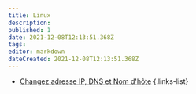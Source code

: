 ```yaml
---
title: Linux
description: 
published: 1
date: 2021-12-08T12:13:51.368Z
tags: 
editor: markdown
dateCreated: 2021-12-08T12:13:51.368Z
---
```


- [Changez adresse IP, DNS et Nom d'hôte]()
{.links-list}